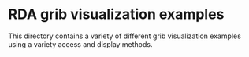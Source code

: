 # RDA grib visualization examples

This directory contains a variety of different grib visualization examples using a variety access and display methods.

